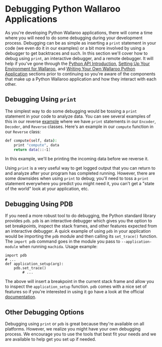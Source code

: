 # Debugging Python Wallaroo Applications

As you're developing Python Wallaroo applications, there will come a time where you will need to do some debugging during your development process. Debugging can be as simple as inserting a `print` statement in your code (we even do it in our examples) or a bit more involved by using a debugger to get backtraces and such. In this section we'll cover how to debug using `print`, an interactive debugger, and a remote debugger. It will help if you've gone through the [Python API Introduction](/book/python/intro.md), [Setting Up Your Environment for Wallaroo](/book/getting-started/setup.md), and [Writing Your Own Wallaroo Python Application](/book/python/writing-your-own-application.md) sections prior to continuing so you're aware of the components that make up a Python Wallaroo application and how they interact with each other.

## Debugging Using `print`

The simplest way to do some debugging would be tossing a `print` statement in your code to analyze data. You can see several examples of this in our reverse [example](https://github.com/WallarooLabs/wallaroo/tree/0.1.1/examples/python/reverse/reverse.py) where we have `print` statements in our `Encoder`, `Decoder`, and `Reverse` classes. Here's an example in our `compute` function in our `Reverse` class:

```bash
def compute(self, data):
    print "compute", data
    return data[::-1]
```

In this example, we'll be printing the incoming data before we reverse it.


Using `print` is a very useful way to get logged output that you can return to and analyze after your program has completed running. However, there are some downsides when using `print` to debug; you'll need to toss a `print` statement everywhere you predict you might need it, you can't get a "state of the world" look at your application, etc.

## Debugging Using PDB

 If you need a more robust tool to do debugging, the Python standard library provides `pdb`. `pdb` is an interactive debugger which gives you the option to set breakpoints, inspect the stack frames, and other features expected from an interactive debugger. A quick example of using `pdb` in your application would be importing the `pdb` module and then calling its `set_trace()` function. The `import pdb` command goes in the module you pass to `--application-module` when running `machida`. Usage example:

```
import pdb
# ...
def application_setup(arg):
    pdb.set_trace()
        # ...
```

The above will insert a breakpoint in the current stack frame and allow you to inspect the `application_setup` function. `pdb` comes with a nice set of features so if you're interested in using it go have a look at the official [documentation](https://docs.python.org/2/library/pdb.html).

## Other Debugging Options

Debugging using `print` or `pdb` is great because they're available on all platforms. However, we realize you might have your own debugging process. We encourage you to use the tools that best fit your needs and we are available to help get you set up if needed.
